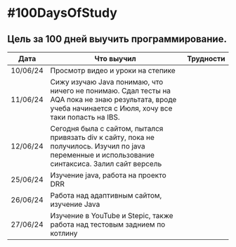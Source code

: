 # #100DaysOfStudy
## Цель за 100 дней выучить программирование.
|Дата | Что выучил |Трудности| 
|------|-----------|------------|
|10/06/24|Просмотр видео и уроки на степике||
|11/06/24|Сижу изучаю Java понимаю, что ничего не понимаю. Сдал тесты на AQA пока не знаю результата, вроде учеба начинается с Июля, хочу все таки попасть на IBS.| |
|12/06/24|Сегодня была с сайтом, пытался привязать div к сайту, пока не получилось. Изучил по java переменные и использование синтаксиса. Залил сайт версель| |
|25/06/24|Изучение java, работа на проекто DRR| |
|26/06/24|Работа над адаптивным сайтом, изучение Java| |
|27/06/24|Изучение в YouTube и Stepic, также работа над тестовым заднием по котлину| |


